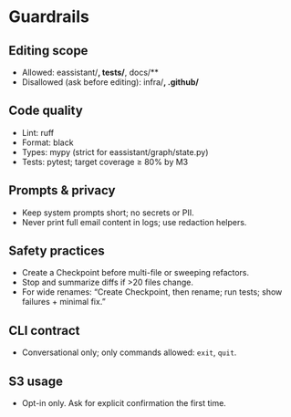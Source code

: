 # Guardrails

## Editing scope
- Allowed: eassistant/**, tests/**, docs/**
- Disallowed (ask before editing): infra/**, .github/**

## Code quality
- Lint: ruff
- Format: black
- Types: mypy (strict for eassistant/graph/state.py)
- Tests: pytest; target coverage ≥ 80% by M3

## Prompts & privacy
- Keep system prompts short; no secrets or PII.
- Never print full email content in logs; use redaction helpers.

## Safety practices
- Create a Checkpoint before multi-file or sweeping refactors.
- Stop and summarize diffs if >20 files change.
- For wide renames: “Create Checkpoint, then rename; run tests; show failures + minimal fix.”

## CLI contract
- Conversational only; only commands allowed: `exit`, `quit`.

## S3 usage
- Opt-in only. Ask for explicit confirmation the first time.
